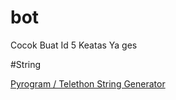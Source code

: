 # bot

Cocok Buat Id 5 Keatas Ya ges

#String

[Pyrogram / Telethon String Generator](tg://user?id=5335343977)
